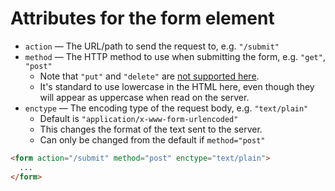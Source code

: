# Attributes for the form element

-   `action` — The URL/path to send the request to, e.g. `"/submit"`
-   `method` — The HTTP method to use when submitting the form, e.g. `"get"`, `"post"`
    -   Note that `"put"` and `"delete"` are [not supported here](https://softwareengineering.stackexchange.com/a/211790).
    -   It's standard to use lowercase in the HTML here, even though they will appear as uppercase when read on the server.
-   `enctype` — The encoding type of the request body, e.g. `"text/plain"`
    -   Default is `"application/x-www-form-urlencoded"`
    -   This changes the format of the text sent to the server.
    -   Can only be changed from the default if `method="post"`

```html
<form action="/submit" method="post" enctype="text/plain">
  ...
</form>
```